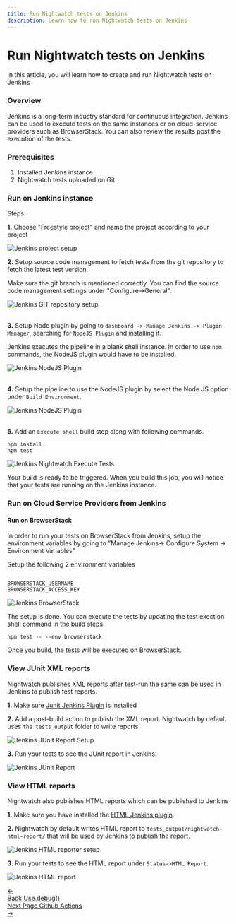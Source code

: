 ```yaml
---
title: Run Nightwatch tests on Jenkins
description: Learn how to run Nightwatch tests on Jenkins
---
```


<div class="page-header"><h1>Run Nightwatch tests on Jenkins</h1></div>

In this article, you will learn how to create and run Nightwatch tests on Jenkins

### Overview

Jenkins is a long-term industry standard for continuous integration. Jenkins can be used to execute tests on the same instances or on cloud-service providers such as BrowserStack. You can also review the results post the execution of  the tests. 

### Prerequisites
1. Installed Jenkins instance
2. Nightwatch tests uploaded on Git

### Run on Jenkins instance

Steps:

<p><strong>1.</strong> Choose "Freestyle project" and name the project according to your project</p>

![Jenkins project setup](https://user-images.githubusercontent.com/1677755/177561718-3d9742e8-dcdc-4430-9b48-ca2eeb054023.png)

<p><strong>2.</strong> Setup source code management to fetch tests from the git repository to fetch the latest test version.</p> 

<p>Make sure the git branch is mentioned correctly. You can find the source code management settings under "Configure->General".</p>

![Jenkins GIT repository setup](https://user-images.githubusercontent.com/1677755/177564242-f5d2161b-a7f8-4be9-9923-7e12cfce645b.png)

<br><strong>3.</strong> Setup Node plugin by going to `dashboard -> Manage Jenkins -> Plugin Manager`, searching for `NodeJS Plugin` and installing it.

Jenkins executes the pipeline in a blank shell instance. In order to use `npm` commands, the NodeJS plugin would have to be installed.

![Jenkins NodeJS Plugin](https://user-images.githubusercontent.com/1677755/177565528-0d97bcf8-307d-412f-9b5f-8b091f32680f.png)

<br><strong>4.</strong> Setup the pipeline to use the NodeJS plugin by select the Node JS option under `Build Environment`.

![Jenkins NodeJS Plugin](https://user-images.githubusercontent.com/1677755/177566306-ff7eb83b-021e-4325-8746-1f6da9fbb058.png)

<br><strong>5.</strong> Add an `Execute shell` build step along with following commands.

<pre><code class="language-bash">npm install
npm test</code></pre>

![Jenkins Nightwatch Execute Tests](https://user-images.githubusercontent.com/1677755/177566752-6fd5e4d0-96a8-47f7-bd93-3cc7c597d4ba.png)

Your build is ready to be triggered. When you build this job, you will notice that your tests are running on the Jenkins instance.

### Run on Cloud Service Providers from Jenkins

#### Run on BrowserStack

In order to run your tests on BrowserStack from Jenkins, setup the environment variables by going to "Manage Jenkins-> Configure System -> Environment Variables"

Setup the following 2 environment variables

```

BROWSERSTACK_USERNAME
BROWSERSTACK_ACCESS_KEY

```

![Jenkins BrowserStack](https://user-images.githubusercontent.com/1677755/177569029-da96b37d-6377-404f-9562-315d0694997d.png)

The setup is done. You can execute the tests by updating the test exection shell command in the build steps

<pre><code class="language-bash">npm test -- --env browserstack</code></pre>

Once you build, the tests will be executed on BrowserStack.

### View JUnit XML reports
Nightwatch publishes XML reports after test-run the same can be used in Jenkins to publish test reports.

<strong>1.</strong> Make sure [Junit Jenkins Plugin](https://plugins.jenkins.io/junit/) is installed

<strong>2.</strong> Add a post-build action to publish the XML report. Nightwatch by default uses `the tests_output` folder to write reports.

![Jenkins JUnit Report Setup](https://user-images.githubusercontent.com/1677755/178725915-ec67050c-8274-4379-8a5c-771fe9239f89.png)

<p><strong>3.</strong> Run your tests to see the JUnit report in Jenkins.</p>

![Jenkins JUnit Report](https://user-images.githubusercontent.com/1677755/178726091-3f7a7c51-76bf-4944-88f0-5c00da8fa398.png)

### View HTML reports
Nightwatch also publishes HTML reports which can be published to Jenkins

<strong>1.</strong> Make sure you have installed the [HTML Jenkins plugin](https://plugins.jenkins.io/htmlpublisher/).

<strong>2.</strong> Nightwatch by default writes HTML report to `tests_output/nightwatch-html-report/` that will be used by Jenkins to publish the report.

![Jenkins HTML reporter setup](https://user-images.githubusercontent.com/1677755/178726263-5c0cffde-85e9-41f1-93e5-dabbda9fe04e.png)

<strong>3.</strong> Run your tests to see the HTML report under `Status->HTML Report`.

![Jenkins HTML report](https://user-images.githubusercontent.com/1677755/178733403-8205f8ad-81a0-47d7-99aa-676e6e211aa2.png)

<div class="doc-pagination pt-40">
  <div class="previous">
    <a href="/guide/debugging-tests/using-debug.html">
      <span>←</span>
        <div class="d-flex flex-column">
          <span class="smallT">Back</span>
          <span class="bigT">Use.debug()</span>
        </div>
    </a>
  </div>
  <div class="next">
    <a href="/guide/ci-integrations/run-nightwatch-on-github-actions.html">
        <div class="d-flex flex-column">
          <span class="smallT">Next Page</span>
          <span class="bigT">Github Actions</span>
        </div>
        <span>→</span>
    </a>
  </div>
</div>
